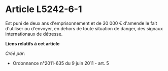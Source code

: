 # Article L5242-6-1

Est puni de deux ans d'emprisonnement et de 30 000 € d'amende le fait d'utiliser ou d'envoyer, en dehors de toute situation
de danger, des signaux internationaux de détresse.

**Liens relatifs à cet article**

_Créé par_:

  - Ordonnance n°2011-635 du 9 juin 2011 - art. 5

